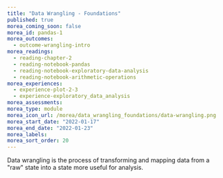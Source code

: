 ```yaml
---
title: "Data Wrangling - Foundations"
published: true
morea_coming_soon: false
morea_id: pandas-1
morea_outcomes:
  - outcome-wrangling-intro
morea_readings:
  - reading-chapter-2
  - reading-notebook-pandas
  - reading-notebook-exploratory-data-analysis
  - reading-notebook-arithmetic-operations
morea_experiences:
  - experience-plot-2-3
  - experience-exploratory_data_analysis
morea_assessments:
morea_type: module
morea_icon_url: /morea/data_wrangling_foundations/data-wrangling.png
morea_start_date: "2022-01-17"
morea_end_date: "2022-01-23"
morea_labels:
morea_sort_order: 20
---
```


Data wrangling is the process of transforming and mapping data from a "raw" state into a state more useful for analysis.
